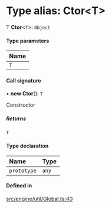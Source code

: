# Type alias: Ctor<T\>

Ƭ **Ctor**<`T`\>: `Object`

#### Type parameters

| Name |
| :------ |
| `T` |

#### Call signature

• **new Ctor**(): `T`

Constructor

##### Returns

`T`

#### Type declaration

| Name | Type |
| :------ | :------ |
| `prototype` | `any` |

#### Defined in

[src/engine/util/Global.ts:40](https://github.com/Orillusion/orillusion/blob/main/src/engine/util/Global.ts#L40)
